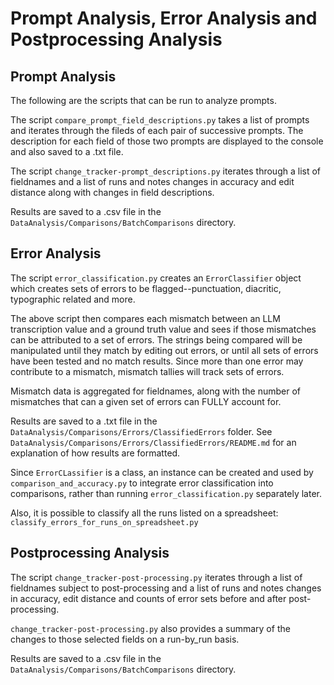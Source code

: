# Prompt Analysis, Error Analysis and Postprocessing Analysis

## Prompt Analysis

The following are the scripts that can be run to analyze prompts.

The script `compare_prompt_field_descriptions.py` takes a list of prompts and iterates through the fileds of each pair of successive prompts. The description for each field of those two prompts are displayed to the console and also saved to a .txt file.

The script `change_tracker-prompt_descriptions.py` iterates through a list of fieldnames and a list of runs and notes changes in accuracy and edit distance along with changes in field descriptions.

Results are saved to a .csv file in the `DataAnalysis/Comparisons/BatchComparisons` directory.

## Error Analysis

The script `error_classification.py` creates an `ErrorClassifier` object which creates sets of errors to be flagged--punctuation, diacritic, typographic related and more.

The above script then compares each mismatch between an LLM transcription value and a ground truth value and sees if those mismatches can be attributed to a set of errors. The strings being compared will be manipulated until they match by editing out errors, or until all sets of errors have been tested and no match results. Since more than one error may contribute to a mismatch, mismatch tallies will track sets of errors.

Mismatch data is aggregated for fieldnames, along with the number of mismatches that can a given set of errors can FULLY account for.

Results are saved to a .txt file in the `DataAnalysis/Comparisons/Errors/ClassifiedErrors` folder. See `DataAnalysis/Comparisons/Errors/ClassifiedErrors/README.md` for an explanation of how results are formatted. 

Since `ErrorCLassifier` is a class, an instance can be created and used by `comparison_and_accuracy.py` to integrate error classification into comparisons, rather than running `error_classification.py` separately later.

Also, it is possible to classify all the runs listed on a spreadsheet: `classify_errors_for_runs_on_spreadsheet.py`

## Postprocessing Analysis

The script `change_tracker-post-processing.py` iterates through a list of fieldnames subject to post-processing and a list of runs and notes changes in accuracy, edit distance and counts of error sets before and after post-processing.

`change_tracker-post-processing.py` also provides a summary of the changes to those selected fields on a run-by_run basis.

Results are saved to a .csv file in the `DataAnalysis/Comparisons/BatchComparisons` directory.


